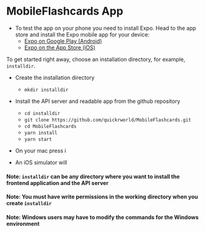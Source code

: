 # MobileFlashcards App

* To test the app on your phone you need to install Expo. Head to the app store and install the Expo mobile app for your device:
    - [Expo on Google Play (Android)](https://play.google.com/store/apps/details?id=host.exp.exponent)
    - [Expo on the App Store (iOS)](https://itunes.apple.com/us/app/expo-client/id982107779)

To get started right away, choose an installation directory, for example, `installdir`.

* Create the installation directory
    - `mkdir installdir`

* Install the API server and readable app from the github repository
    - `cd installdir`
    - `git clone https://github.com/quickrworld/MobileFlashcards.git`
    - `cd MobileFlashcards`
    - `yarn install`
    - `yarn start`
    
* On your mac press i

* An iOS simulator will 

#### Note: `installdir` can be any directory where you want to install the frontend application and the API server
#### Note: You must have write permissions in the working directory when you create `installdir`
#### Note: Windows users may have to modify the commands for the Windows environment
